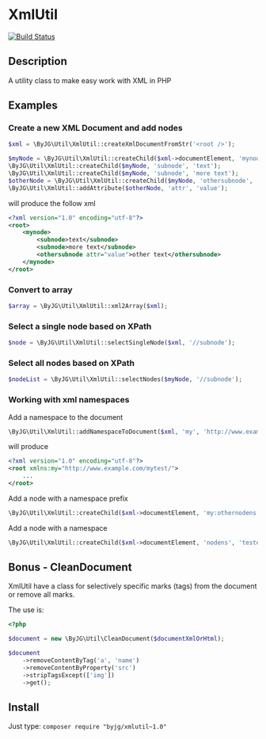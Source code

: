 # XmlUtil
[![Build Status](https://travis-ci.org/byjg/xmlutil.svg?branch=master)](https://travis-ci.org/byjg/xmlutil)

## Description

A utility class to make easy work with XML in PHP 

## Examples

### Create a new XML Document and add nodes

```php
$xml = \ByJG\Util\XmlUtil::createXmlDocumentFromStr('<root />');

$myNode = \ByJG\Util\XmlUtil::createChild($xml->documentElement, 'mynode');
\ByJG\Util\XmlUtil::createChild($myNode, 'subnode', 'text');
\ByJG\Util\XmlUtil::createChild($myNode, 'subnode', 'more text');
$otherNode = \ByJG\Util\XmlUtil::createChild($myNode, 'othersubnode', 'other text');
\ByJG\Util\XmlUtil::addAttribute($otherNode, 'attr', 'value');
```

will produce the follow xml

```xml
<?xml version="1.0" encoding="utf-8"?>
<root>
    <mynode>
        <subnode>text</subnode>
        <subnode>more text</subnode>
        <othersubnode attr="value">other text</othersubnode>
    </mynode>
</root>
```

### Convert to array

```php
$array = \ByJG\Util\XmlUtil::xml2Array($xml);
```

### Select a single node based on XPath

```php
$node = \ByJG\Util\XmlUtil::selectSingleNode($xml, '//subnode');
```

### Select all nodes based on XPath

```php
$nodeList = \ByJG\Util\XmlUtil::selectNodes($myNode, '//subnode');
```


### Working with xml namespaces

Add a namespace to the document

```php
\ByJG\Util\XmlUtil::addNamespaceToDocument($xml, 'my', 'http://www.example.com/mytest/');
```

will produce

```xml
<?xml version="1.0" encoding="utf-8"?>
<root xmlns:my="http://www.example.com/mytest/"> 
    ...
</root>
``````

Add a node with a namespace prefix

```php
\ByJG\Util\XmlUtil::createChild($xml->documentElement, 'my:othernodens', 'teste');
```

Add a node with a namespace

```php
\ByJG\Util\XmlUtil::createChild($xml->documentElement, 'nodens', 'teste', 'http://www.example.com/mytest/');
```

## Bonus - CleanDocument

XmlUtil have a class for selectively specific marks (tags) from the document or remove all marks.

The use is:

```php
<?php

$document = new \ByJG\Util\CleanDocument($documentXmlOrHtml);

$document
    ->removeContentByTag('a', 'name')
    ->removeContentByProperty('src')
    ->stripTagsExcept(['img'])
    ->get();

```

## Install

Just type: `composer require "byjg/xmlutil~1.0"`

